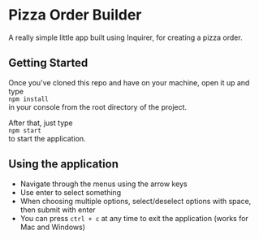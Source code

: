 # Pizza Order Builder

A really simple little app built using Inquirer, for creating a pizza order.

## Getting Started

Once you've cloned this repo and have on your machine, open it up and type  
`npm install`  
in your console from the root directory of the project.

After that, just type  
`npm start`  
to start the application.

## Using the application

- Navigate through the menus using the arrow keys
- Use enter to select something
- When choosing multiple options, select/deselect options with space, then submit with enter
- You can press `ctrl + c` at any time to exit the application (works for Mac and Windows)
